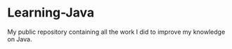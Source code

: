 # Learning-Java
My public repository containing all the work I did to improve my knowledge on Java.
